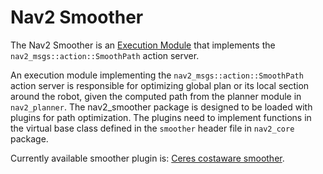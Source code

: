 # Nav2 Smoother

The Nav2 Smoother is an [Execution Module](../doc/requirements/requirements.md) that implements the `nav2_msgs::action::SmoothPath` action server.

An execution module implementing the `nav2_msgs::action::SmoothPath` action server is responsible for optimizing global plan or its local section around the robot, given the computed path from the planner module in `nav2_planner`. The nav2_smoother package is designed to be loaded with plugins for path optimization. The plugins need to implement functions in the virtual base class defined in the `smoother` header file in `nav2_core` package.


Currently available smoother plugin is: [Ceres costaware smoother](https://github.com/ros-planning/navigation2/tree/main/nav2_ceres_costaware_smoother).